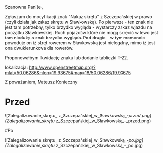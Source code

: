 Szanowna Pani(e),

Zgłaszam do modyfikacji znak "Nakaz skrętu" z Szczepańskiej w prawo (czyli działa jak zakaz skrętu w Sławkowską). Po pierwsze - ten znak nie jest tam potrzebny, tylko brzydko wygląda - wystarczy zakaz wjazdu na początku Sławkowskiej. Ruch pojazdów które nie mogą skręcić w lewo jest tam nieduży a znak brzydko wygląda. Pod drugie - w tym momencie powoduje on iż skręt rowerem w Sławkowską jest nielegalny, mimo iż jest ona dwukierunkowa dla rowerów.

Proponowałbym likwidację znaku lub dodanie tabliczki T-22.

lokalizacja: http://www.openstreetmap.org/?mlat=50.06286&mlon=19.93675#map=18/50.06286/19.93675

Z poważaniem,
Mateusz Konieczny

# Przed

![Zalegalizowanie_skrętu_ z_Szczepańskiej_w_Sławkowską_-_przed.png](Zalegalizowanie_skrętu_ z_Szczepańskiej_w_Sławkowską_-_przed.png)

#Po

![Zalegalizowanie_skrętu_ z_Szczepańskiej_w_Sławkowską_-_po.jpg](Zalegalizowanie_skrętu_ z_Szczepańskiej_w_Sławkowską_-_po.jpg)